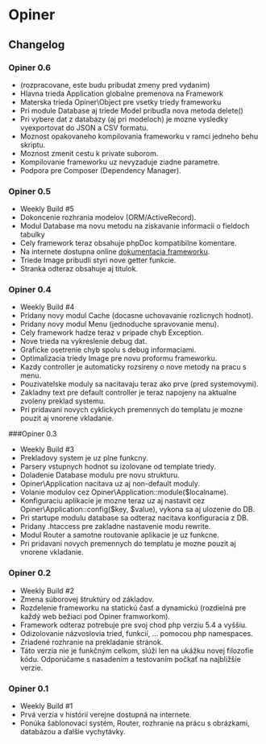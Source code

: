 # Opiner
## Changelog

### Opiner 0.6
* (rozpracovane, este budu pribudat zmeny pred vydanim)
* Hlavna trieda Application globalne premenova na Framework
* Materska trieda Opiner\Object pre vsetky triedy frameworku
* Pri module Database aj triede Model pribudla nova metoda delete()
* Pri vybere dat z databazy (aj pri modeloch) je mozne vysledky vyexportovat do JSON a CSV formatu.
* Moznost opakovaneho kompilovania frameworku v ramci jedneho behu skriptu.
* Moznost zmenit cestu k private suborom.
* Kompilovanie frameworku uz nevyzaduje ziadne parametre.
* Podpora pre Composer (Dependency Manager).

### Opiner 0.5
* Weekly Build #5
* Dokoncenie rozhrania modelov (ORM/ActiveRecord).
* Modul Database ma novu metodu na ziskavanie informacii o fieldoch tabulky
* Cely framework teraz obsahuje phpDoc kompatibilne komentare.
* Na internete dostupna online [dokumentacia frameworku](http://doc.tatarko.sk).
* Triede Image pribudli styri nove getter funkcie.
* Stranka odteraz obsahuje aj titulok.

### Opiner 0.4
* Weekly Build #4
* Pridany novy modul Cache (docasne uchovavanie rozlicnych hodnot).
* Pridany novy modul Menu (jednoduche spravovanie menu).
* Cely framework hadze teraz v pripade chyb Exception.
* Nove trieda na vykreslenie debug dat.
* Graficke osetrenie chyb spolu s debug informaciami.
* Optimalizacia triedy Image pre novu proformu frameworku.
* Kazdy controller je automaticky rozsireny o nove metody na pracu s menu.
* Pouzivatelske moduly sa nacitavaju teraz ako prve (pred systemovymi).
* Zakladny text pre default controller je teraz napojeny na aktualne zvoleny preklad systemu.
* Pri pridavani novych cyklickych premennych do templatu je mozne pouzit aj vnorene vkladanie.

###Opiner 0.3
* Weekly Build #3
* Prekladovy system je uz plne funkcny.
* Parsery vstupnych hodnot su izolovane od template triedy.
* Doladenie Database modulu pre novu strukturu.
* Opiner\Application nacitava uz aj non-default moduly.
* Volanie modulov cez Opiner\Application::module($localname).
* Konfiguraciu aplikacie je mozne teraz uz aj nastavit cez Opiner\Application::config($key, $value), vykona sa aj ulozenie do DB.
* Pri startupe modulu database sa odteraz nacitava konfiguracia z DB.
* Pridany .htaccess pre zakladne nastavenie modu rewrite.
* Modul Router a samotne routovanie aplikacie je uz funkcne.
* Pri pridavani novych premennych do templatu je mozne pouzit aj vnorene vkladanie.

### Opiner 0.2
* Weekly Build #2
* Zmena súborovej štruktúry od základov.
* Rozdelenie frameworku na statickú časť a dynamickú (rozdielná pre každý web bežiaci pod Opiner framworkom).
* Framework odteraz potrebuje pre svoj chod php verziu 5.4 a vyššiu.
* Odizolovanie názvoslovia tried, funkcií, ... pomocou php namespaces.
* Zriadené rozhranie na prekladanie stránok.
* Táto verzia nie je funkčným celkom, slúži len na ukážku novej filozofie kódu. Odporúčame s nasadením a testovaním počkať na najbližšie verzie.

### Opiner 0.1
* Weekly Build #1
* Prvá verzia v histórií verejne dostupná na internete.
* Ponúka šablonovací systém, Router, rozhranie na prácu s obrázkami, databázou a ďalšie vychytávky.